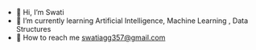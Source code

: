 - 👋 Hi, I’m Swati
- 🎯 I’m currently learning Artificial Intelligence, Machine Learning , Data Structures 
- 📧 How to reach me swatiagg357@gmail.com

<!---
swatiaggrawal/swatiaggrawal is a ✨ special ✨ repository because its `README.md` (this file) appears on your GitHub profile.
You can click the Preview link to take a look at your changes.
--->
